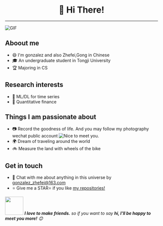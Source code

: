 <h1 align="center">👋 Hi There! 
</h1>

---

<img alt="GIF" src="https://github.com/ZhefeiGong/ZhefeiGong/resources/Universe0.gif" />

## Aboout me  
- 😄 I'm gonzalez and also Zhefei,Gong in Chinese
- 🎓 An undergraduate student in Tongji University
- 🏆 Majoring in CS
## Research interests
- 🤖️ ML/DL for time series 
- 🌱 Quantitative finance
## Things I am passionate about
- 📷 Record the goodness of life. And you may follow my photography wechat public account
  <img src="https://github.com/ZhefeiGong/ZhefeiGong//resources/gonPlanet.png" alt="Nice to meet you.">
- 🌍 Dream of traveling around the world
- 🚲 Measure the land with wheels of the bike
## Get in touch 
- 💬 Chat with me about anything in this universe by gonzalez_zhefei@163.com
- :star: Give me a STAR:star: if you like [my repositories!](https://github.com/ZhefeiGong?tab=repositories) 



<!--<img src="https://raw.githubusercontent.com/sagar-viradiya/sagar-viradiya/master/resources/banner.png" alt="Nice to meet you.">-->


<img src="https://media.giphy.com/media/LnQjpWaON8nhr21vNW/giphy.gif" width="60"> <em><b>I love to make friends.</b> so if you want to say <b>hi, I'll be happy to meet you more!</b> 😊</em>
